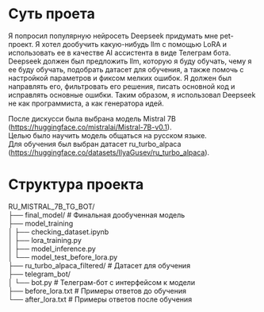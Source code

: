 # Суть проета  

Я попросил популярную нейросеть Deepseek придумать мне pet-проект. Я хотел дообучить какую-нибудь llm с помощью LoRA и использовать ее в качестве AI ассистента в виде Телеграм бота. Deepseek должен был предложить llm, которую я буду обучать, чему я ее буду обучать, подобрать датасет для обучения, а также помочь с настройкой параметров и фиксом мелких ошибок. Я должен был направлять его, фильтровать его решения, писать основной код и исправлять основные ошибки. Таким образом, я использовал Deepseek не как программиста, а как генератора идей.

После дискусси была выбрана модель Mistral 7B (https://huggingface.co/mistralai/Mistral-7B-v0.1).  
Целью было научить модель общаться на русском языке.  
Для обучения был выбран датасет ru_turbo_alpaca (https://huggingface.co/datasets/IlyaGusev/ru_turbo_alpaca).  

# Структура проекта  
RU_MISTRAL_7B_TG_BOT/  
├── final_model/                # Финальная дообученная модель  
├── model_training  
│   ├── checking_dataset.ipynb  
│   ├── lora_training.py  
│   ├── model_inference.py  
│   └── model_test_before_lora.py  
├── ru_turbo_alpaca_filtered/  # Датасет для обучения  
├── telegram_bot/  
│   └── bot.py                 # Телеграм-бот с интерфейсом к модели  
├── before_lora.txt            # Примеры ответов до обучения  
└── after_lora.txt             # Примеры ответов после обучения  
